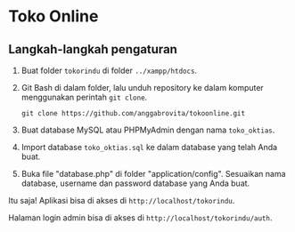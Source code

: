 # Toko Online


## Langkah-langkah pengaturan

1. Buat folder `tokorindu` di folder `../xampp/htdocs`.

2. Git Bash di dalam folder, lalu unduh repository ke dalam komputer menggunakan perintah `git clone`.

    ```
    git clone https://github.com/anggabrovita/tokoonline.git
    ```

3. Buat database MySQL atau PHPMyAdmin dengan nama `toko_oktias`.

4. Import database ``toko_oktias.sql`` ke dalam database yang telah Anda buat.

5. Buka file "database.php" di folder "application/config". Sesuaikan nama database, username dan password database yang Anda buat.

Itu saja! Aplikasi bisa di akses di ``http://localhost/tokorindu``.

Halaman login admin bisa di akses di  ``http://localhost/tokorindu/auth``.
